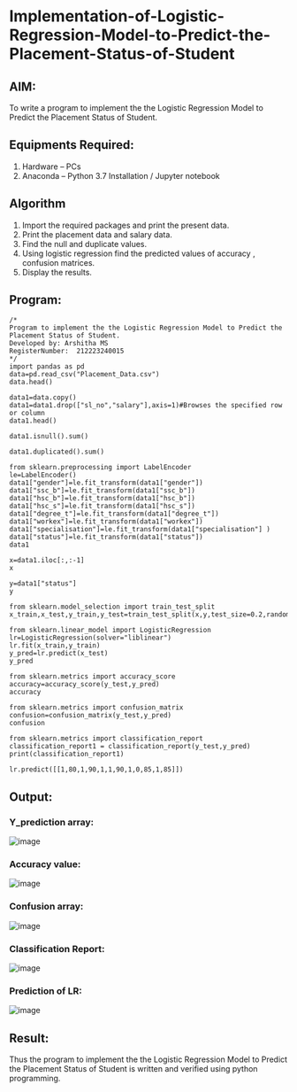# Implementation-of-Logistic-Regression-Model-to-Predict-the-Placement-Status-of-Student

## AIM:
To write a program to implement the the Logistic Regression Model to Predict the Placement Status of Student.

## Equipments Required:
1. Hardware – PCs
2. Anaconda – Python 3.7 Installation / Jupyter notebook

## Algorithm
1. Import the required packages and print the present data.
2. Print the placement data and salary data.
3. Find the null and duplicate values.
4. Using logistic regression find the predicted values of accuracy , confusion matrices.
5. Display the results.

## Program:
```
/*
Program to implement the the Logistic Regression Model to Predict the Placement Status of Student.
Developed by: Arshitha MS
RegisterNumber:  212223240015
*/
import pandas as pd
data=pd.read_csv("Placement_Data.csv")
data.head()

data1=data.copy()
data1=data1.drop(["sl_no","salary"],axis=1)#Browses the specified row or column
data1.head()

data1.isnull().sum()

data1.duplicated().sum()

from sklearn.preprocessing import LabelEncoder
le=LabelEncoder()
data1["gender"]=le.fit_transform(data1["gender"])
data1["ssc_b"]=le.fit_transform(data1["ssc_b"])
data1["hsc_b"]=le.fit_transform(data1["hsc_b"])
data1["hsc_s"]=le.fit_transform(data1["hsc_s"])
data1["degree_t"]=le.fit_transform(data1["degree_t"])
data1["workex"]=le.fit_transform(data1["workex"])
data1["specialisation"]=le.fit_transform(data1["specialisation"] )     
data1["status"]=le.fit_transform(data1["status"])       
data1 

x=data1.iloc[:,:-1]
x

y=data1["status"]
y

from sklearn.model_selection import train_test_split
x_train,x_test,y_train,y_test=train_test_split(x,y,test_size=0.2,random_state=0)

from sklearn.linear_model import LogisticRegression
lr=LogisticRegression(solver="liblinear")
lr.fit(x_train,y_train)
y_pred=lr.predict(x_test)
y_pred

from sklearn.metrics import accuracy_score
accuracy=accuracy_score(y_test,y_pred)
accuracy

from sklearn.metrics import confusion_matrix
confusion=confusion_matrix(y_test,y_pred)
confusion

from sklearn.metrics import classification_report
classification_report1 = classification_report(y_test,y_pred)
print(classification_report1)

lr.predict([[1,80,1,90,1,1,90,1,0,85,1,85]])
```

## Output:

### Y_prediction array:

![image](https://github.com/arshitha7/Implementation-of-Logistic-Regression-Model-to-Predict-the-Placement-Status-of-Student/assets/144979143/937f5dc3-ab20-4999-a742-483f1d6372eb)

### Accuracy value:

![image](https://github.com/arshitha7/Implementation-of-Logistic-Regression-Model-to-Predict-the-Placement-Status-of-Student/assets/144979143/52b55a26-7d3b-4cd4-b886-82e96ea88b4c)

### Confusion array:

![image](https://github.com/arshitha7/Implementation-of-Logistic-Regression-Model-to-Predict-the-Placement-Status-of-Student/assets/144979143/6bbb1081-56d6-419a-8921-816032b08a69)

### Classification Report:

![image](https://github.com/arshitha7/Implementation-of-Logistic-Regression-Model-to-Predict-the-Placement-Status-of-Student/assets/144979143/7744a27a-d93a-47f1-ac35-f502161616d6)

### Prediction of LR:

![image](https://github.com/arshitha7/Implementation-of-Logistic-Regression-Model-to-Predict-the-Placement-Status-of-Student/assets/144979143/b4ee9337-f871-4ba8-bdfe-9fd4a9200c4a)

## Result:
Thus the program to implement the the Logistic Regression Model to Predict the Placement Status of Student is written and verified using python programming.
